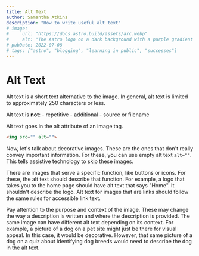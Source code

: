 ```yaml
---
title: Alt Text
author: Samantha Atkins
description: "How to write useful alt text"
# image:
#     url: "https://docs.astro.build/assets/arc.webp"
#     alt: "The Astro logo on a dark background with a purple gradient arc."
# pubDate: 2022-07-08
# tags: ["astro", "blogging", "learning in public", "successes"]
---
```

# Alt Text
Alt text is a short text alternative to the image. In general, alt text is limited to approximately 250 characters or less.

Alt text is <strong>not</strong>:
    - repetitive
    - additional
    - source or filename

Alt text goes in the alt attribute of an image tag.

```html
<img src="" alt="">
```

Now, let's talk about decorative images. These are the ones that don't really convey important information. For these, you can use empty alt text `alt=""`. This tells assistive technology to skip these images.

There are images that serve a specific function, like buttons or icons. For these, the alt text should describe that function. For example, a logo that takes you to the home page should have alt text that says "Home". It shouldn't describe the logo. Alt text for images that are links should follow the same rules for accessible link text.
<!-- make a link here to the link text lesson -->

Pay attention to the purpose and context of the image. These may change the way a description is written and where the description is provided. The same image can have different alt text depending on its context. For example, a picture of a dog on a pet site might just be there for visual appeal. In this case, it would be decorative. However, that same picture of a dog on a quiz about identifying dog breeds would need to describe the dog in the alt text.
